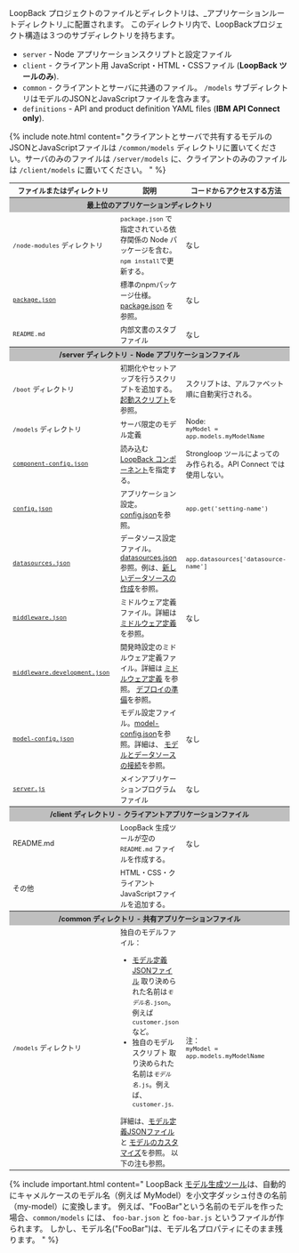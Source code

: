 LoopBack プロジェクトのファイルとディレクトリは、_アプリケーションルートディレクトリ_に配置されます。
このディレクトリ内で、LoopBackプロジェクト構造は３つのサブディレクトリを持ちます。

* `server` - Node アプリケーションスクリプトと設定ファイル
* `client` - クライアント用 JavaScript・HTML・CSSファイル (**LoopBack ツールのみ**).
* `common` - クライアントとサーバに共通のファイル。 `/models` サブディレクトリはモデルのJSONとJavaScriptファイルを含みます。
* `definitions` - API and product definition YAML files (**IBM API Connect only**).

{% include note.html content="クライアントとサーバで共有するモデルのJSONとJavaScriptファイルは `/common/models` ディレクトリに置いてください。サーバのみのファイルは `/server/models` に、クライアントのみのファイルは `/client/models` に置いてください。
" %}

<table style="font-size: 90%;">
  <thead>
    <tr>
      <th width="200">ファイルまたはディレクトリ</th>
      <th>説明</th>
      <th width="180">コードからアクセスする方法</th>
    </tr>
  </thead>
  <tbody>    
    <tr>
      <th colspan="3" style="text-align: center; background-color: #bfbfbf;">最上位のアプリケーションディレクトリ</th>
    </tr>
    <tr>
      <td><code>/node-modules</code> ディレクトリ</td>
      <td><code>package.json</code> で指定されている依存関係の Node パッケージを含む。<code>npm install</code>で更新する。</td>
      <td>なし</td>
    </tr>
    <tr>
      <td>
          <code><a href="package.json.html">package.json</a></code>
      </td>
      <td>
        標準のnpmパッケージ仕様。 <a href="package.json.html">package.json</a> を参照。
      </td>
      <td>なし</td>
    </tr>
    <tr>
      <td><code>README.md</code></td>
      <td>内部文書のスタブファイル</td>
      <td>なし</td>
    </tr>
    <tr>
      <th colspan="3" style="text-align: center; background-color: #bfbfbf;">/server ディレクトリ - Node アプリケーションファイル</th>
    </tr>
    <tr>
      <td><code>/boot</code> ディレクトリ</td>
      <td>初期化やセットアップを行うスクリプトを追加する。<a href="Events.html">起動スクリプト</a>を参照。</td>
      <td>スクリプトは、アルファベット順に自動実行される。</td>
    </tr>
    <tr>
      <td><code>/models</code> ディレクトリ</td>
      <td>サーバ限定のモデル定義</td>
      <td>Node:<br><code>myModel = <br/>app.models.myModelName</code></td>
    </tr>    
    <tr>
      <td><code><a href="component-config.json">component-config.json</a></code></td>
      <td>読み込む<a href="LoopBack-components.html">LoopBack コンポーネント</a>を指定する。</td>
      <td>Strongloop ツールによってのみ作られる。API Connect では使用しない。</td>
    </tr>
    <tr>
      <td><code><a href="config.json.html">config.json</a></code></td>
      <td>アプリケーション設定。 <a href="config.json.html">config.json</a>を参照。</td>
      <td><code>app.get('setting-name')</code></td>
    </tr>
    <tr>
      <td><code><a href="datasources.json.html">datasources.json</a></code></td>
      <td>データソース設定ファイル。<a href="datasources.json.html">datasources.json</a>参照。例は、<a href="Create-new-data-source.html">新しいデータソースの作成</a>を参照。</td>
      <td><code>app.datasources['datasource-name']</code></td>
    </tr>
    <tr>
      <td><code><a href="middleware.json.html">middleware.json</a></code></td>
      <td>ミドルウェア定義ファイル。詳細は <a href="Defining-middleware.html">ミドルウェア定義</a> を参照。</td>
      <td>なし</td>
    </tr>
    <tr>
      <td><code><a href="middleware.development.json">middleware.development.json</a></code></td>
      <td>開発時設定のミドルウェア定義ファイル。詳細は <a href="Defining-middleware.html">ミドルウェア定義</a> を参照。
      <a href="Preparing-for-deployment.html">デプロイの準備</a>を参照。</td>
      <td>&nbsp;</td>
    </tr>
    <tr>
      <td><code><a href="model-config.json.html">model-config.json</a></code></td>
      <td>モデル設定ファイル。<a href="model-config.json.html">model-config.json</a>を参照。詳細は、
          <a href="Connecting-models-to-data-sources.html">モデルとデータソースの接続</a>を参照。</td>
      <td>なし</td>
    </tr>
    <tr>
      <td><code><a href="server.js.html">server.js</a></code></td>
      <td>メインアプリケーションプログラムファイル</td>
      <td>なし</td>
    </tr>
    <tr>
      <th colspan="3" style="text-align: center; background-color: #bfbfbf;">/client ディレクトリ - クライアントアプリケーションファイル</th>
    </tr>
    <tr>
      <td>README.md</td>
      <td>LoopBack 生成ツールが空の <code>README.md</code> ファイルを作成する。</td>
      <td>なし</td>
    </tr>
    <tr>
      <td>その他</td>
      <td>HTML・CSS・クライアントJavaScriptファイルを追加する。</td>
      <td>&nbsp;</td>
    </tr>
    <tr>
      <th colspan="3" style="text-align: center; background-color: #bfbfbf;">/common ディレクトリ - 共有アプリケーションファイル</th>
    </tr>
    <tr>
      <td><code>/models</code> ディレクトリ</td>
      <td>
        独自のモデルファイル：
        <ul>
          <li><a href="Model-definition-JSON-file.html">モデル定義JSONファイル</a> 取り決められた名前は<code><em>モデル名</em>.json</code>。例えば <code>customer.json</code> など。</li>
          <li>独自のモデルスクリプト 取り決められた名前は<code><em>モデル名</em>.js</code>。例えば、<code>customer.js</code>.</li>
        </ul>
      詳細は、<a href="Model-definition-JSON-file.html">モデル定義JSONファイル</a> と <a href="Customizing-models.html">モデルのカスタマイズ</a>を参照。 以下の注も参照。
      </td>
      <td>
        注：<br><code>myModel = <br/>app.models.myModelName</code>
      </td>
    </tr>
  </tbody>
</table>

{% include important.html content="
LoopBack [モデル生成ツール](Model-generator.html)は、自動的にキャメルケースのモデル名（例えば MyModel）を小文字ダッシュ付きの名前（my-model）に変換します。
例えば、\"FooBar\"という名前のモデルを作った場合、`common/models` には、 `foo-bar.json` と `foo-bar.js` というファイルが作られます。
しかし、モデル名(\"FooBar\")は、モデル名プロパティにそのまま残ります。
" %}
